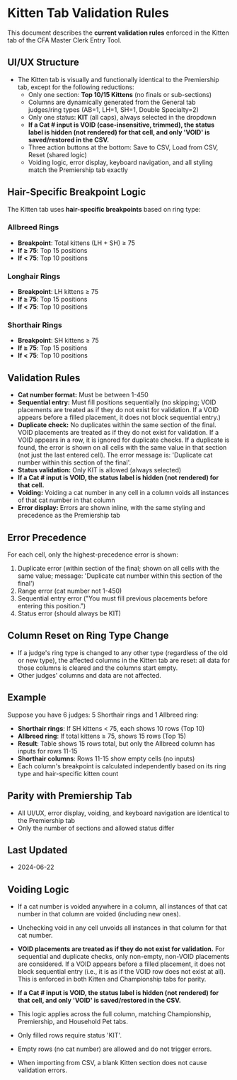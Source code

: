 # Kitten Tab Validation Rules

This document describes the **current validation rules** enforced in the Kitten tab of the CFA Master Clerk Entry Tool.

## UI/UX Structure
- The Kitten tab is visually and functionally identical to the Premiership tab, except for the following reductions:
  - Only one section: **Top 10/15 Kittens** (no finals or sub-sections)
  - Columns are dynamically generated from the General tab judges/ring types (AB=1, LH=1, SH=1, Double Specialty=2)
  - Only one status: **KIT** (all caps), always selected in the dropdown
  - **If a Cat # input is VOID (case-insensitive, trimmed), the status label is hidden (not rendered) for that cell, and only 'VOID' is saved/restored in the CSV.**
  - Three action buttons at the bottom: Save to CSV, Load from CSV, Reset (shared logic)
  - Voiding logic, error display, keyboard navigation, and all styling match the Premiership tab exactly

## Hair-Specific Breakpoint Logic

The Kitten tab uses **hair-specific breakpoints** based on ring type:

### Allbreed Rings
- **Breakpoint**: Total kittens (LH + SH) ≥ 75
- **If ≥ 75**: Top 15 positions
- **If < 75**: Top 10 positions

### Longhair Rings
- **Breakpoint**: LH kittens ≥ 75
- **If ≥ 75**: Top 15 positions
- **If < 75**: Top 10 positions

### Shorthair Rings
- **Breakpoint**: SH kittens ≥ 75
- **If ≥ 75**: Top 15 positions
- **If < 75**: Top 10 positions

## Validation Rules
- **Cat number format:** Must be between 1-450
- **Sequential entry:** Must fill positions sequentially (no skipping; VOID placements are treated as if they do not exist for validation. If a VOID appears before a filled placement, it does not block sequential entry.)
- **Duplicate check:** No duplicates within the same section of the final. VOID placements are treated as if they do not exist for validation. If a VOID appears in a row, it is ignored for duplicate checks. If a duplicate is found, the error is shown on all cells with the same value in that section (not just the last entered cell). The error message is: 'Duplicate cat number within this section of the final'.
- **Status validation:** Only KIT is allowed (always selected)
- **If a Cat # input is VOID, the status label is hidden (not rendered) for that cell.**
- **Voiding:** Voiding a cat number in any cell in a column voids all instances of that cat number in that column
- **Error display:** Errors are shown inline, with the same styling and precedence as the Premiership tab

## Error Precedence
For each cell, only the highest-precedence error is shown:
1. Duplicate error (within section of the final; shown on all cells with the same value; message: 'Duplicate cat number within this section of the final')
2. Range error (cat number not 1-450)
3. Sequential entry error ("You must fill previous placements before entering this position.")
4. Status error (should always be KIT)

## Column Reset on Ring Type Change
- If a judge's ring type is changed to any other type (regardless of the old or new type), the affected columns in the Kitten tab are reset: all data for those columns is cleared and the columns start empty.
- Other judges' columns and data are not affected.

## Example
Suppose you have 6 judges: 5 Shorthair rings and 1 Allbreed ring:
- **Shorthair rings**: If SH kittens < 75, each shows 10 rows (Top 10)
- **Allbreed ring**: If total kittens ≥ 75, shows 15 rows (Top 15)
- **Result**: Table shows 15 rows total, but only the Allbreed column has inputs for rows 11-15
- **Shorthair columns**: Rows 11-15 show empty cells (no inputs)
- Each column's breakpoint is calculated independently based on its ring type and hair-specific kitten count

## Parity with Premiership Tab
- All UI/UX, error display, voiding, and keyboard navigation are identical to the Premiership tab
- Only the number of sections and allowed status differ

## Last Updated
- 2024-06-22 

## Voiding Logic
- If a cat number is voided anywhere in a column, all instances of that cat number in that column are voided (including new ones).
- Unchecking void in any cell unvoids all instances in that column for that cat number.
- **VOID placements are treated as if they do not exist for validation.** For sequential and duplicate checks, only non-empty, non-VOID placements are considered. If a VOID appears before a filled placement, it does not block sequential entry (i.e., it is as if the VOID row does not exist at all). This is enforced in both Kitten and Championship tabs for parity.
- **If a Cat # input is VOID, the status label is hidden (not rendered) for that cell, and only 'VOID' is saved/restored in the CSV.**
- This logic applies across the full column, matching Championship, Premiership, and Household Pet tabs. 

- Only filled rows require status 'KIT'.
- Empty rows (no cat number) are allowed and do not trigger errors.
- When importing from CSV, a blank Kitten section does not cause validation errors. 